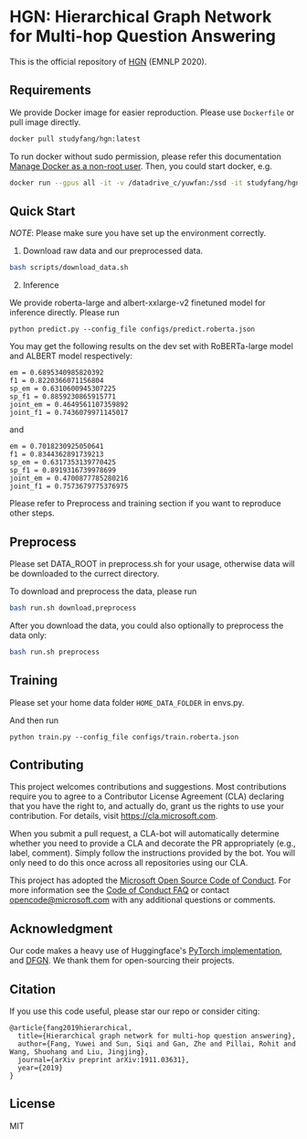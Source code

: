 # HGN: Hierarchical Graph Network for Multi-hop Question Answering

This is the official repository of [HGN](https://arxiv.org/abs/1911.03631) (EMNLP 2020).

## Requirements

We provide Docker image for easier reproduction. Please use `Dockerfile` or pull image directly.
```bash
docker pull studyfang/hgn:latest
```

To run docker without sudo permission, please refer this documentation [Manage Docker as a non-root user](https://docs.docker.com/install/linux/linux-postinstall/).
Then, you could start docker, e.g.
```bash
docker run --gpus all -it -v /datadrive_c/yuwfan:/ssd -it studyfang/hgn:latest bash
```

## Quick Start

*NOTE*: Please make sure you have set up the environment correctly. 

1. Download raw data and our preprocessed data. 
```bash
bash scripts/download_data.sh
```

2. Inference

We provide roberta-large and albert-xxlarge-v2 finetuned model for inference directly.
Please run
```
python predict.py --config_file configs/predict.roberta.json
```

You may get the following results on the dev set with RoBERTa-large model and ALBERT model respectively:
```
em = 0.6895340985820392
f1 = 0.8220366071156804
sp_em = 0.6310600945307225
sp_f1 = 0.8859230865915771
joint_em = 0.4649561107359892
joint_f1 = 0.7436079971145017
```
and
```
em = 0.7018230925050641
f1 = 0.8344362891739213
sp_em = 0.6317353139770425
sp_f1 = 0.8919316739978699
joint_em = 0.4700877785280216
joint_f1 = 0.7573679775376975
```

Please refer to Preprocess and training section if you want to reproduce other steps.

## Preprocess

Please set DATA_ROOT in preprocess.sh for your usage, otherwise data will be downloaded to the currect directory.

To download and preprocess the data, please run
```bash
bash run.sh download,preprocess
```

After you download the data, you could also optionally to preprocess the data only:
```bash
bash run.sh preprocess
```

## Training

Please set your home data folder `HOME_DATA_FOLDER` in envs.py.

And then run
```
python train.py --config_file configs/train.roberta.json
```

## Contributing

This project welcomes contributions and suggestions. Most contributions require you to
agree to a Contributor License Agreement (CLA) declaring that you have the right to,
and actually do, grant us the rights to use your contribution. For details, visit
https://cla.microsoft.com.

When you submit a pull request, a CLA-bot will automatically determine whether you need
to provide a CLA and decorate the PR appropriately (e.g., label, comment). Simply follow the
instructions provided by the bot. You will only need to do this once across all repositories using our CLA.

This project has adopted the [Microsoft Open Source Code of Conduct](https://opensource.microsoft.com/codeofconduct/).
For more information see the [Code of Conduct FAQ](https://opensource.microsoft.com/codeofconduct/faq/)
or contact [opencode@microsoft.com](mailto:opencode@microsoft.com) with any additional questions or comments.

## Acknowledgment

Our code makes a heavy use of Huggingface's [PyTorch implementation](https://github.com/huggingface/transformers),
and [DFGN](https://github.com/woshiyyya/DFGN-pytorch).
We thank them for open-sourcing their projects.


## Citation

If you use this code useful, please star our repo or consider citing:
```
@article{fang2019hierarchical,
  title={Hierarchical graph network for multi-hop question answering},
  author={Fang, Yuwei and Sun, Siqi and Gan, Zhe and Pillai, Rohit and Wang, Shuohang and Liu, Jingjing},
  journal={arXiv preprint arXiv:1911.03631},
  year={2019}
}
```

## License

MIT
